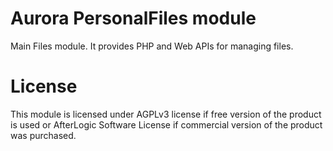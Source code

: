 # Aurora PersonalFiles module
Main Files module. It provides PHP and Web APIs for managing files.

# License
This module is licensed under AGPLv3 license if free version of the product is used or AfterLogic Software License if commercial version of the product was purchased.